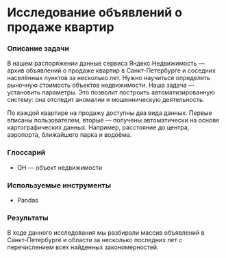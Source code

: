 # Исследование объявлений о продаже квартир
### Описание задачи
В нашем распоряжении данные сервиса Яндекс.Недвижимость — архив объявлений о продаже квартир в Санкт-Петербурге и соседних населённых пунктов за несколько лет. Нужно научиться определять рыночную стоимость объектов недвижимости. Наша задача — установить параметры. Это позволит построить автоматизированную систему: она отследит аномалии и мошенническую деятельность.

По каждой квартире на продажу доступны два вида данных. Первые вписаны пользователем, вторые — получены автоматически на основе картографических данных. Например, расстояние до центра, аэропорта, ближайшего парка и водоёма.

### Глоссарий
- ОН — объект недвижимости

### Используемые инструменты
- Pandas

### Результаты
В ходе данного исследования мы разбирали массив объявлений в Санкт-Петербурге и области за несколько последних лет с перечислением всех найденных закономерностей.